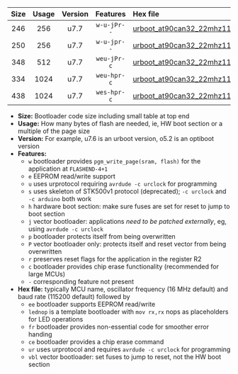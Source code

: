 |Size|Usage|Version|Features|Hex file|
|:-:|:-:|:-:|:-:|:--|
|246|256|u7.7|`w-u-jPr--`|[urboot_at90can32_22mhz1184_38400bps_lednop_ur_vbl.hex](https://raw.githubusercontent.com/stefanrueger/urboot.hex/main/mcus/at90can32/fcpu_22mhz1184/38400_bps/urboot_at90can32_22mhz1184_38400bps_lednop_ur_vbl.hex)|
|250|256|u7.7|`w-u-jpr--`|[urboot_at90can32_22mhz1184_38400bps_lednop_fr_ur_vbl.hex](https://raw.githubusercontent.com/stefanrueger/urboot.hex/main/mcus/at90can32/fcpu_22mhz1184/38400_bps/urboot_at90can32_22mhz1184_38400bps_lednop_fr_ur_vbl.hex)|
|348|512|u7.7|`weu-jPr-c`|[urboot_at90can32_22mhz1184_38400bps_ee_lednop_fr_ce_ur_vbl.hex](https://raw.githubusercontent.com/stefanrueger/urboot.hex/main/mcus/at90can32/fcpu_22mhz1184/38400_bps/urboot_at90can32_22mhz1184_38400bps_ee_lednop_fr_ce_ur_vbl.hex)|
|334|1024|u7.7|`weu-hpr-c`|[urboot_at90can32_22mhz1184_38400bps_ee_lednop_fr_ce_ur.hex](https://raw.githubusercontent.com/stefanrueger/urboot.hex/main/mcus/at90can32/fcpu_22mhz1184/38400_bps/urboot_at90can32_22mhz1184_38400bps_ee_lednop_fr_ce_ur.hex)|
|438|1024|u7.7|`wes-hpr-c`|[urboot_at90can32_22mhz1184_38400bps_ee_lednop_fr_ce.hex](https://raw.githubusercontent.com/stefanrueger/urboot.hex/main/mcus/at90can32/fcpu_22mhz1184/38400_bps/urboot_at90can32_22mhz1184_38400bps_ee_lednop_fr_ce.hex)|

- **Size:** Bootloader code size including small table at top end
- **Usage:** How many bytes of flash are needed, ie, HW boot section or a multiple of the page size
- **Version:** For example, u7.6 is an urboot version, o5.2 is an optiboot version
- **Features:**
  + `w` bootloader provides `pgm_write_page(sram, flash)` for the application at `FLASHEND-4+1`
  + `e` EEPROM read/write support
  + `u` uses urprotocol requiring `avrdude -c urclock` for programming
  + `s` uses skeleton of STK500v1 protocol (deprecated); `-c urclock` and `-c arduino` both work
  + `h` hardware boot section: make sure fuses are set for reset to jump to boot section
  + `j` vector bootloader: applications *need to be patched externally*, eg, using `avrdude -c urclock`
  + `p` bootloader protects itself from being overwritten
  + `P` vector bootloader only: protects itself and reset vector from being overwritten
  + `r` preserves reset flags for the application in the register R2
  + `c` bootloader provides chip erase functionality (recommended for large MCUs)
  + `-` corresponding feature not present
- **Hex file:** typically MCU name, oscillator frequency (16 MHz default) and baud rate (115200 default) followed by
  + `ee` bootloader supports EEPROM read/write
  + `lednop` is a template bootloader with `mov rx,rx` nops as placeholders for LED operations
  + `fr` bootloader provides non-essential code for smoother error handing
  + `ce` bootloader provides a chip erase command
  + `ur` uses urprotocol and requires `avrdude -c urclock` for programming
  + `vbl` vector bootloader: set fuses to jump to reset, not the HW boot section
